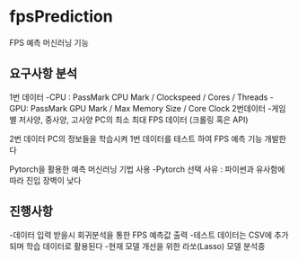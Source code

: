 # fpsPrediction
FPS 예측 머신러닝 기능

## 요구사항 분석
1번 데이터 
-CPU : PassMark CPU Mark / Clockspeed / Cores / Threads
-GPU: PassMark GPU Mark / Max Memory Size / Core Clock
2번데이터
-게임별 저사양, 중사양, 고사양 PC의 최소 최대 FPS 데이터 (크롤링 혹은 API)

2번 데이터 PC의 정보들을 학습시켜 1번 데이터를 테스트 하여 FPS 예측 기능 개발한다

Pytorch을 활용한 예측 머신러닝 기법 사용
-Pytorch 선택 사유 : 파이썬과 유사함에 따라 진입 장벽이 낮다

## 진행사항
-데이터 입력 받을시 회귀분석을 통한 FPS 예측값 출력
-테스트 데이터는 CSV에 추가되며 학습 데이터로 활용된다
-현재 모델 개선을 위한 라쏘(Lasso) 모델 분석중
